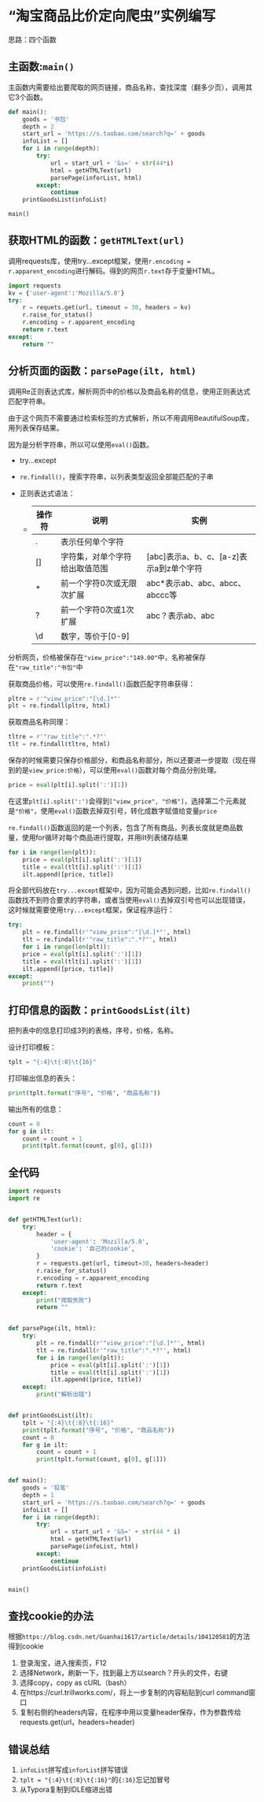 # “淘宝商品比价定向爬虫”实例编写

思路：四个函数

## 主函数:`main()`

主函数内需要给出要爬取的网页链接，商品名称，查找深度（翻多少页），调用其它3个函数。

```python
def main():
    goods = '书包'
    depth = 2
    start_url = 'https://s.taobao.com/search?q=' + goods
    infoList = []
    for i in range(depth):
        try:
            url = start_url + '&s=' + str(44*i)
            html = getHTMLText(url)
            parsePage(inforList, html)
        except:
            continue
   	printGoodsList(infoList)

main()
```





## 获取HTML的函数：`getHTMLText(url)`

调用requests库，使用try...except框架，使用`r.encoding = r.apparent_encoding`进行解码。得到的网页`r.text`存于变量HTML。

```python
import requests
kv = {'user-agent':'Mozilla/5.0'}
try:
    r = requets.get(url, timeout = 30, headers = kv)
    r.raise_for_status()
    r.encoding = r.apparent_encoding
    return r.text
except:
    return ""

```





## 分析页面的函数：`parsePage(ilt, html)`

调用Re正则表达式库，解析网页中的价格以及商品名称的信息，使用正则表达式匹配字符串。

由于这个网页不需要通过检索标签的方式解析，所以不用调用BeautifulSoup库，用列表保存结果。

因为是分析字符串，所以可以使用`eval()`函数。

+ try...except

+ `re.findall()`，搜索字符串，以列表类型返回全部能匹配的子串

+ 正则表达式语法：

  + | 操作符 | 说明                           | 实例                                    |
    | ------ | ------------------------------ | --------------------------------------- |
    | .      | 表示任何单个字符               |                                         |
    | []     | 字符集，对单个字符给出取值范围 | [abc]表示a、b、c、[a-z]表示a到z单个字符 |
    | *      | 前一个字符0次或无限次扩展      | abc*表示ab、abc、abcc、abccc等          |
    | ?      | 前一个字符0次或1次扩展         | abc？表示ab、abc                        |
    | \d     | 数字，等价于[0-9]              |                                         |

分析网页，价格被保存在`"view_price":"149.00"`中，名称被保存在`"raw_title":"书包"`中

获取商品价格，可以使用`re.findall()`函数匹配字符串获得：

```python
pltre = r'"view_price":"[\d.]*"' 
plt = re.findall(pltre, html)
```

获取商品名称同理：

```python
tltre = r'"raw_title":".*?"'
tlt = re.findall(tltre, html)
```

保存的时候需要只保存价格部分，和商品名称部分，所以还要进一步提取（现在得到的是`view_price:价格`），可以使用`eval()`函数对每个商品分别处理。

```python
price = eval(plt[i].split(':')[1])
```

在这里`plt[i].split(':')`会得到`["view_price", "价格"]`，选择第二个元素就是`"价格"`，使用`eval()`函数去掉双引号，转化成数字赋值给变量`price`

`re.findall()`函数返回的是一个列表，包含了所有商品，列表长度就是商品数量，使用for循环对每个商品进行提取，并用ilt列表储存结果

```python
for i in range(len(plt)):
    price = eval(plt[i].split(':')[1])
    title = eval(tlt[i].split(':')[1])
    ilt.append([price, title])
```

将全部代码放在`try...except`框架中，因为可能会遇到问题，比如`re.findall()`函数找不到符合要求的字符串，或者当使用`eval()`去掉双引号也可以出现错误，这时候就需要使用`try...except`框架，保证程序运行：

```python
try:
    plt = re.findall(r'"view_price":"[\d.]*"', html)
    tlt = re.findall(r'"raw_title":".*?"', html)
    for i in range(len(plt)):
    price = eval(plt[i].split(':')[1])
    title = eval(tlt[i].split(':')[1])
    ilt.append([price, title])
except:
    print("")
```





## 打印信息的函数：`printGoodsList(ilt)`

把列表中的信息打印成3列的表格，序号，价格，名称。

设计打印模板：

```python
tplt = "{:4}\t{:8}\t{16}"
```

打印输出信息的表头：

```python
print(tplt.format("序号", "价格", "商品名称"))
```

输出所有的信息：

```python
count = 0
for g in ilt:
    count = count + 1
    print(tplt.format(count, g[0], g[1]))
```





## 全代码

```python
import requests
import re


def getHTMLText(url):
    try:
        header = {
            'user-agent': 'Mozilla/5.0',
            'cookie': '自己的cookie',
        }
        r = requests.get(url, timeout=30, headers=header)
        r.raise_for_status()
        r.encoding = r.apparent_encoding
        return r.text
    except:
        print("爬取失败")
        return ""


def parsePage(ilt, html):
    try:
        plt = re.findall(r'"view_price":"[\d.]*"', html)
        tlt = re.findall(r'"raw_title":".*?"', html)
        for i in range(len(plt)):
            price = eval(plt[i].split(':')[1])
            title = eval(tlt[i].split(':')[1])
            ilt.append([price, title])
    except:
        print("解析出错")


def printGoodsList(ilt):
    tplt = "{:4}\t{:8}\t{:16}"
    print(tplt.format("序号", "价格", "商品名称"))
    count = 0
    for g in ilt:
        count = count + 1
        print(tplt.format(count, g[0], g[1]))


def main():
    goods = '铅笔'
    depth = 1
    start_url = 'https://s.taobao.com/search?q=' + goods
    infoList = []
    for i in range(depth):
        try:
            url = start_url + '&S=' + str(44 * i)
            html = getHTMLText(url)
            parsePage(infoList, html)
        except:
            continue
    printGoodsList(infoList)


main()

```





## 查找cookie的办法

根据`https://blog.csdn.net/Guanhai1617/article/details/104120581`的方法得到cookie

1. 登录淘宝，进入搜索页，F12
2. 选择Network，刷新一下，找到最上方以search？开头的文件，右键
3. 选择copy，copy as cURL（bash）
4. 在https://curl.trillworks.com/，将上一步复制的内容粘贴到curl command窗口
5. 复制右侧的headers内容，在程序中用以变量header保存，作为参数传给requests.get(url，headers=header)





## 错误总结

1. `infoList`拼写成`inforList`拼写错误
2. `tplt = "{:4}\t{:8}\t{:16}"`的`{:16}`忘记加冒号
3. 从Typora复制到IDLE缩进出错